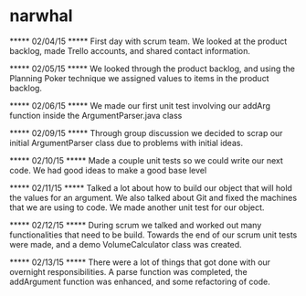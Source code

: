 # narwhal

***** 02/04/15 *****
First day with scrum team. We looked at the product backlog, made Trello accounts, and shared contact information.

***** 02/05/15 *****
We looked through the product backlog, and using the Planning Poker technique we assigned values to items in the product backlog.

***** 02/06/15 *****
We made our first unit test involving our addArg function inside the ArgumentParser.java class

***** 02/09/15 *****
Through group discussion we decided to scrap our initial ArgumentParser class due to problems with initial ideas.

***** 02/10/15 *****
Made a couple unit tests so we could write our next code. We had good ideas to make a good base level

***** 02/11/15 *****
Talked a lot about how to build our object that will hold the values for an argument. We also talked about Git and fixed the machines that we are using to code. We made another unit test for our object.

***** 02/12/15 *****
During scrum we talked and worked out many functionalities that need to be build. Towards the end of our scrum unit tests were made, and a demo VolumeCalculator class was created.

***** 02/13/15 *****
There were a lot of things that got done with our overnight responsibilities. A parse function was completed, the addArgument function was enhanced, and some refactoring of code.
